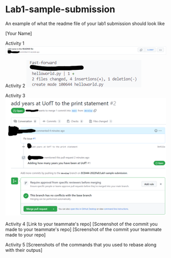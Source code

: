 # Lab1-sample-submission
An example of what the readme file of your lab1 submission should look like

[Your Name]

Activity 1
![](images/Activity1.png)

Activity 2
![](images/Activity2.png)

Activity 3
![](images/Activity3.png)

Activity 4
[Link to your teammate's repo]
[Screenshot of the commit you made to your teammate's repo]
[Screenshot of the commit your teammate made to your repo]

Activity 5
[Screenshots of the commands that you used to rebase  along with their outpus]
